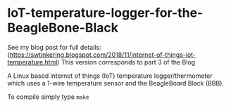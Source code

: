 # IoT-temperature-logger-for-the-BeagleBone-Black

See my blog post for full details: (https://swtinkering.blogspot.com/2018/11/internet-of-things-iot-temperature.html)
This version corresponds to part 3 of the Blog

A Linux based internet of things (IoT) temperature logger/thermometer which uses a 1-wire temperature sensor and the BeagleBoard Black (BBB).

To compile simply type
`make`



